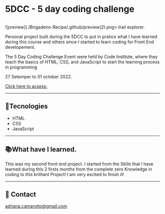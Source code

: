 # 5DCC - 5 day coding challenge

<div align= "center">
<img scr= "[./.github/preview(2).png](https://github.com/Adriana-Camarotto/Brigadeiro-Recipe/blob/master/.github/preview(2).png)">
</div>
 
![preview](./Brigadeiro-Recipe/.github/preview(2).png> trail explorer.

Personal project built during the 5DCC to put in pratice what I have learned during this course and others since I started to learn coding for Front End developement.

The 5 Day Coding Challenge Event were held by Code Institute, where they teach the basics of HTML, CSS, and JavaScript  to start the learning process in programming

27 Setemper to 01 october 2022. 



[Click here to acsess:](https://adriana-camarotto.github.io/NLW-sports-explorer/)

---

## 🚀Tecnologies

- HTML
- CSS
- JavaScript

---

## 📚What have I learned.
 
This was my second front end project. I started from the Skills that I have learned during this 2 firsts months from the complete zero Knowledge in coding to this brilhant Project! I am very excited to finish it!

---

## 📧 Contact

adriana.camarotto@gmail.com
